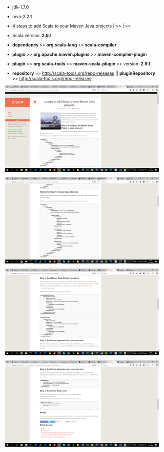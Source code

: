 
* jdk-1.7.0
* mvn-2.2.1
* [4 steps to add Scala to your Maven Java projects](http://stuq.nl/weblog/2008-11-26/4-steps-to-add-scala-to-your-maven-java-projects)
  | [>>](http://theyougen.blogspot.com/2010/01/how-to-setup-maven-scala-project-with.html)
  | [>>](http://www.janosgyerik.com/adding-a-scala-maven-module-inside-an-otherwise-java-maven-project/)

* Scala version: **2.9.1**
* **dependency** >> **org.scala-lang** >> **scala-compiler**
* **plugin** >> **org.apache.maven.plugins** >> **maven-compiler-plugin**
* **plugin** >> **org.scala-tools** >> **maven-scala-plugin** >> version: **2.9.1**
* **repository** >> http://scala-tools.org/repo-releases || **pluginRepository** >> http://scala-tools.org/repo-releases


![1](1.png)

![2](2.png)

![3](3.png)

![4](4.png)

